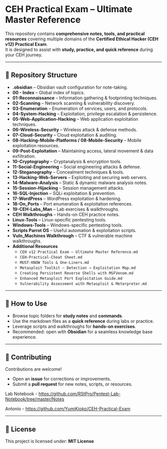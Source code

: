 # CEH Practical Exam – Ultimate Master Reference

This repository contains **comprehensive notes, tools, and practical resources** covering multiple domains of the **Certified Ethical Hacker (CEH v12) Practical Exam**.  
It is designed to assist with **study, practice, and quick reference** during your CEH journey.

---

## 📂 Repository Structure

- **.obsidian** – Obsidian vault configuration for note-taking.  
- **00 - Index** – Global index of topics.  
- **01-Reconnaissance** – Information gathering & footprinting techniques.  
- **02-Scanning** – Network scanning & vulnerability discovery.  
- **03-Enumeration** – Enumeration of services, users, and protocols.  
- **04-System-Hacking** – Exploitation, privilege escalation & persistence.  
- **05-Web-Application-Hacking** – Web application exploitation techniques.  
- **06-Wireless-Security** – Wireless attack & defense methods.  
- **07-Cloud-Security** – Cloud exploitation & auditing.  
- **08-Hacking-Mobile-Platforms / 08-Mobile-Security** – Mobile exploitation resources.  
- **09-Post-Exploitation** – Maintaining access, lateral movement & data exfiltration.  
- **10-Cryptography** – Cryptanalysis & encryption tools.  
- **11-Social-Engineering** – Social engineering attacks & defense.  
- **12-Steganography** – Concealment techniques & tools.  
- **13-Hacking-Web-Servers** – Exploiting and securing web servers.  
- **14-Malware-Analysis** – Static & dynamic malware analysis notes.  
- **15-Session-Hijacking** – Session management attacks.  
- **16-SQL-Injection** – SQLi exploitation & prevention.  
- **17-WordPress** – WordPress exploitation & hardening.  
- **18-On_Ports** – Port enumeration & exploitation references.  
- **19-CEH-Labs_Man** – Lab exercises & walkthroughs.  
- **CEH Walkthroughs** – Hands-on CEH practice notes.  
- **Linux-Tools** – Linux-specific pentesting tools.  
- **Windows-Tools** – Windows-specific pentesting tools.  
- **Scripts Parrot OS** – Useful automation & exploitation scripts.  
- **Vuln_Machines Walkthrough** – CTF & vulnerable machine walkthroughs.  
- **Additional Resources**  
  - `CEH v12 Practical Exam – Ultimate Master Reference.md`  
  - `CEH-Practical-Cheat Sheet.md`  
  - `MUST-KNOW Tools & One-Liners.md`  
  - `Metasploit Toolkit – Detection → Exploitation Map.md`  
  - `Creating Persistent Reverse Shells with MSFVenom.md`  
  - `Enhanced Metasploit Port Exploitation Guide.md`  
  - `Vulnerability Assessment with Metasploit & Meterpreter.md`  

---

## 🚀 How to Use

- Browse topic folders for **study notes** and **commands**.  
- Use the markdown files as a **quick reference** during labs or practice.  
- Leverage scripts and walkthroughs for **hands-on exercises**.  
- Recommended: open with **Obsidian** for a seamless knowledge base experience.  

---

## 🤝 Contributing

Contributions are welcome!  
- Open an **issue** for corrections or improvements.  
- Submit a **pull request** for new notes, scripts, or resources.  

Lab Notebook - https://github.com/RStPro/Pentest-Lab-Notebook/tree/master/Notes

Antonio - https://github.com/YumiKioko/CEH-Practical-Exam

---

## 📜 License

This project is licensed under: **MIT License** 
